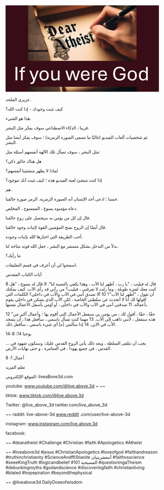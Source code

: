 ![Video cover image](../cover.jpg "cover photo")

عزيزي الملحد.

كيف تثبت وجودك - إذا كنت الله؟

هذا هو الشيء.

قريبا ، الذكاء الاصطناعي سوف يفكر مثل البشر.

ثم شخصيات ألعاب الفيديو (غالبًا ما تسمى الصورة الرمزية) ؛ سوف يفكر أيضا مثل البشر.

مثل البشر ، سوف تسأل تلك الآلهة أنفسهم أسئلة مثل:

هل هناك خالق ذكي؟

لماذا لا يظهر منشئينا أنفسهم؟

إذا كنت منشئ لعبة الفيديو هذه ؛ كيف تثبت أنك موجود؟

هم.

حسنا ؛ ادعى أحد الإنسان أنه الصورة الرمزية. الرمز صورة خالقنا.

دعاه مؤمنوه يسوع ، الممسوح ، المخلص.

قال إن كل من يؤمن به سيحصل على روح خالقنا.

قال أيضًا إن الروح تمنح المؤمنين القوة لإثبات وجود خالقنا.

أحب الطريقة التي اختارها الله بإثبات وجوده.

بدلاً من التدخل بشكل مستمر مع البشر ، جعل الله قوته متاحة لنا.

ما رأيك؟

اسمحوا لي أن أعرف في قسم التعليقات.

آيات الكتاب المقدس

8 قال له فيليب ، "يا رب ، أظهر لنا الآب ، وهذا يكفي بالنسبة لنا". 9 قال له يسوع ، "هل كنت معك لفترة طويلة ، وما زلت لا تعرفني ، فيليب؟ من رآني قد رأى الآب. كيف يمكنك أن تقول ، "أظهر لنا الأب"؟ 10 ألا تصدق أنني في الآب والأب في داخلي؟ الكلمات التي أقولها لك أنا لا أتحدث عن سلطتي الخاصة ، لكن الأب الذي يسكن في داخلي يقوم بأعماله. 11 صدقني أنني في الآب والأب في داخلي ، أو أؤمن بأسفل الأعمال نفسها.

12 "حقًا ، حقًا ، أقول لك ، من يؤمن بي سيفعل الأعمال التي أقوم بها ؛ وأعمال أكبر من هذه ستفعل ، لأنني ذاهب إلى الأب. 13 مهما كنت تسأل باسمي ، سأفعل هذا ، أن يتمجد الأب في الابن. 14 إذا سألتني [ه] أي شيء باسمي ، سأفعل ذلك.

يوحنا 14: 8-14

... يجب أن تتلقى السلطة ، وبعد ذلك يأتي الروح القدس عليك: وستكون شهود في القدس ، في جميع يهودا ، في السامرة ، و حتى نهايات الأرض.

أعمال 1: 8

تعلم المزيد

الموقع الإلكتروني: liveaBove3d.com

youtube: www.youtube.com/@live.above.3d ~ ~~

tiktok: www.tiktok.com/@live.above.3d

Twitter: @live_above_3d twitter.com/live_above_3d

~~ raddit: live-above-3d www.reddit .com/user/live-above-3d

instagram: www.instagram.com/live.above.3d

facebook:

~~ #dearatheist #Challenge #Christian #faith #Apologetics #Atheist

~~ #liveabove3d #jesus #ChristianApologetics #loveofgod #faithandreason #truthinchristianity #ScienceAndffiStianite أننغشريتيان #faithvsscience #seeeKingTruth #logicandbelief #المسيحية 101 #questioningaTheism #debunkingmyths #godandscience #discoveringfaith #christianliving #blated #hopepiration #beyondthephysical

~~ @liveabove3d DailyDoseofwisdom